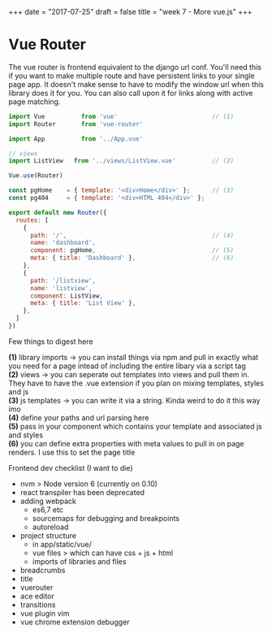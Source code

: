 +++
date = "2017-07-25"
draft = false
title = "week 7 - More vue.js"
+++


# Vue Router
The vue router is frontend equivalent to the django url conf. You'll need this if you want to make multiple route and have persistent links to your single page app. It doesn't make sense to  have to modify the window url when this library does it for you. You can also call upon it for links along with active page matching.

```js
import Vue          from 'vue'                          // (1)
import Router       from 'vue-router'

import App          from '../App.vue'

// views
import ListView   from '../views/ListView.vue'          // (2)

Vue.use(Router)

const pgHome    = { template: '<div>Home</div>' };      // (3)
const pg404     = { template: '<div>HTML 404</div>' };

export default new Router({
  routes: [
    {
      path: '/',                                        // (4)
      name: 'dashboard',
      component: pgHome,                                // (5)
      meta: { title: 'Dashboard' },                     // (6)
    },
    {
      path: '/listview',
      name: 'listview',
      component: ListView,
      meta: { title: 'List View' },
    },
  ]
})
```

Few things to digest here

**(1)** library imports -> you can install things via npm and pull in exactly what you need for a page intead of including the entire libary via a script tag<br/>
**(2)** views -> you can seperate out templates into views and pull them in. They have to have the .vue extension if you plan on mixing templates, styles and js<br/>
**(3)** js templates -> you can write it via a string. Kinda weird to do it this way imo<br/>
**(4)** define your paths and url parsing here<br/>
**(5)** pass in your component which contains your template and associated js and styles<br/>
**(6)** you can define extra properties with meta values to pull in on page renders. I use this to set the page title<br/>

Frontend dev checklist (I want to die)
- nvm > Node version 6 (currently on 0.10)
- react transpiler has been deprecated
- adding webpack
    - es6,7 etc
    - sourcemaps for debugging and breakpoints
    - autoreload
- project structure
    - in app/static/vue/
    - vue files > which can have css + js + html
    - imports of libraries and files
- breadcrumbs
- title
- vuerouter
- ace editor
- transitions
- vue plugin vim
- vue chrome extension debugger
